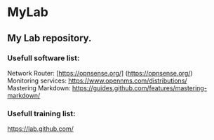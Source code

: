 # MyLab
My Lab repository.
----
### Usefull software list:  
Network Router: [https://opnsense.org/] (https://opnsense.org/)  
Monitoring services: https://www.opennms.com/distributions/  
Mastering Markdown: https://guides.github.com/features/mastering-markdown/  

### Usefull training list:  
https://lab.github.com/
